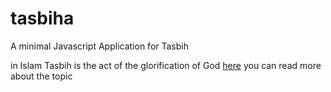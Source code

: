 # tasbiha
A minimal Javascript Application for Tasbih

in Islam Tasbih is  the act of the glorification of God
[here](https://github.com/silentne1gma/tasbiha) you can read more about the topic
